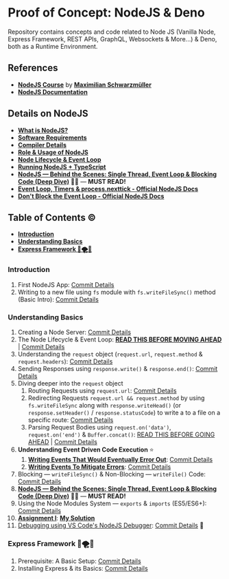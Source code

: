 # Proof of Concept: NodeJS & Deno

Repository contains concepts and code related to Node JS (Vanilla Node, Express Framework, REST APIs, GraphQL, Websockets & More...) & Deno, both as a Runtime Environment.

## References

- **[NodeJS Course](https://www.udemy.com/course/nodejs-the-complete-guide/)** by **[Maximilian Schwarzmüller](https://twitter.com/maxedapps?s=20)**
- **[NodeJS Documentation](https://nodejs.org/en/docs/)**

## Details on NodeJS

- **[What is NodeJS?](./node-first-app/README.md#what-is-nodejs)**
- **[Software Requirements](./node-first-app/README.md#software-requirements)**
- **[Compiler Details](./node-first-app/README.md#compiler-details)**
- **[Role & Usage of NodeJS](./node-first-app/README.md#role--usage-of-nodejs)**
- **[Node Lifecycle & Event Loop](./understanding-basics/README.md#node-lifecycle--event-loop)**
- **[Running NodeJS + TypeScript](https://khalilstemmler.com/blogs/typescript/node-starter-project/)**
- **[NodeJS &mdash; Behind the Scenes: Single Thread, Event Loop & Blocking Code (Deep Dive)](./understanding-basics/README.md#single-thread-event-loop--blocking-code---in-depth)** 🌟✨ &mdash; **MUST READ!**
- **[Event Loop, Timers & process.nexttick - Official NodeJS Docs](https://nodejs.org/en/docs/guides/event-loop-timers-and-nexttick/)**
- **[Don't Block the Event Loop - Official NodeJS Docs](https://nodejs.org/en/docs/guides/dont-block-the-event-loop/)**

## Table of Contents ©

- **[Introduction](#introduction)**
- **[Understanding Basics](#understanding-basics)**
- **[Express Framework 🚅🌪💨](#express-framework-)**

### Introduction

1. First NodeJS App: [Commit Details](https://github.com/Ch-sriram/node-js-deno/commit/3d01adb458180d2e22eebc510a59b706a9729624)
2. Writing to a new file using `fs` module with `fs.writeFileSync()` method (Basic Intro): [Commit Details](https://github.com/Ch-sriram/node-js-deno/commit/76b67ea753649d5743be8c75075e23db0164af78)

### Understanding Basics

1. Creating a Node Server: [Commit Details](https://github.com/Ch-sriram/node-js-deno/commit/40982d85b9387018a88b9e8c1975eba1dd8429f2)
2. The Node Lifecycle & Event Loop: **[READ THIS BEFORE MOVING AHEAD](./understanding-basics/README.md#node-lifecycle--event-loop)** | [Commit Details](https://github.com/Ch-sriram/node-js-deno/commit/5f8c03b229e23561949ba64772a85c334322ea6a)
3. Understanding the `request` object (`request.url`, `request.method` & `request.headers`): [Commit Details](https://github.com/Ch-sriram/node-js-deno/commit/f0a220a00811a31132b580be45a50b2e44dd286b)
4. Sending Responses using `response.write()` & `response.end()`: [Commit Details](https://github.com/Ch-sriram/node-js-deno/commit/0f7b4b4e647a2c504cf9438c42cdbc3b41bf43cb#diff-9f8c87a053f47465defc2ede5990a09b615313f888333b1211bb762b7ac0122f)
5. Diving deeper into the `request` object
   1. Routing Requests using `request.url`: [Commit Details](https://github.com/Ch-sriram/node-js-deno/commit/814a2691ce922aeb2812e3588675bc555c2d1937)
   2. Redirecting Requests `request.url && request.method` by using `fs.writeFileSync` along with `response.writeHead()` (or `response.setHeader()` / `response.statusCode`) to write a to a file on a specific route: [Commit Details](https://github.com/Ch-sriram/node-js-deno/commit/041b81860b1f2ba15cac6612c2ae01bf61390f6d)
   3. Parsing Request Bodies using `request.on('data')`, `request.on('end')` & `Buffer.concat()`: [READ THIS BEFORE GOING AHEAD](./understanding-basics/README.md#streams--buffers) | [Commit Details](https://github.com/Ch-sriram/node-js-deno/commit/ca12eb612d904d107763ec504e03f74064fcb035)
6. **Understanding Event Driven Code Execution** ⭐
   1. **[Writing Events That Would Eventually Error Out](./understanding-basics/README.md#event-driven-code-execution)**: [Commit Details](https://github.com/Ch-sriram/node-js-deno/blob/5f4d6c46a4137e31004e8489575a123c032fd26a/understanding-basics/src/index.ts#L109-L118)
   2. **[Writing Events To Mitigate Errors](./understanding-basics/README.md#event-driven-code-execution-writing-events-that-wont-error-out)**: [Commit Details](https://github.com/Ch-sriram/node-js-deno/commit/86f0571879f47a6202d50251dca3d3374c83dabb)
7. Blocking &mdash; `writeFileSync()` & Non-Blocking &mdash; `writeFile()` Code: [Commit Details](https://github.com/Ch-sriram/node-js-deno/commit/81ccf70ff515d9985d0679b3778c355375edc804)
8. **[NodeJS &mdash; Behind the Scenes: Single Thread, Event Loop & Blocking Code (Deep Dive)](./understanding-basics/README.md#single-thread-event-loop--blocking-code---in-depth)** 🌟✨ &mdash; __MUST READ!__
9. Using the Node Modules System &mdash; `exports` & `imports` (ES5/ES6+): [Commit Details](https://github.com/Ch-sriram/node-js-deno/commit/51a6fb45756fe669a5a5a35dbaeda0063453f4bc)
10. **[Assignment I](./understanding-basics/images/assignment-I.png)**: **[My Solution](./assignments/assignment-1/)**
11. [Debugging using VS Code's NodeJS Debugger](https://code.visualstudio.com/docs/nodejs/nodejs-debugging): [Commit Details](https://github.com/Ch-sriram/node-js-deno/commit/21014c85c29f0d9e20d6d021f4025eab6a5853cf) 🌟

### Express Framework 🚅🌪💨

1. Prerequisite: A Basic Setup: [Commit Details](https://github.com/Ch-sriram/node-js-deno/commit/a6ab359b7d460f4329a621e9550ce4e43c53299e)
2. Installing Express & its Basics: [Commit Details]()
